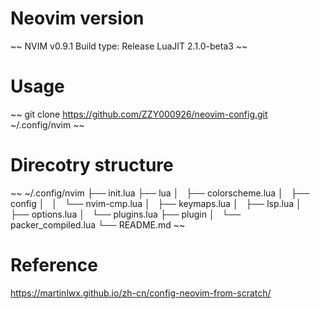 # Neovim version
~~
NVIM v0.9.1
Build type: Release
LuaJIT 2.1.0-beta3
~~

# Usage
~~
git clone https://github.com/ZZY000926/neovim-config.git ~/.config/nvim
~~

# Direcotry structure

~~
~/.config/nvim
├── init.lua
├── lua
│   ├── colorscheme.lua
│   ├── config
│   │   └── nvim-cmp.lua
│   ├── keymaps.lua
│   ├── lsp.lua
│   ├── options.lua
│   └── plugins.lua
├── plugin
│   └── packer_compiled.lua
└── README.md
~~

# Reference
https://martinlwx.github.io/zh-cn/config-neovim-from-scratch/

